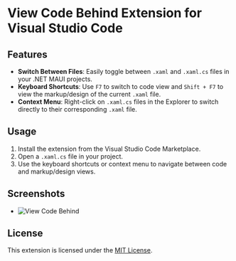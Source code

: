 # View Code Behind Extension for Visual Studio Code

## Features
- **Switch Between Files**: Easily toggle between `.xaml` and `.xaml.cs` files in your .NET MAUI projects.
- **Keyboard Shortcuts**: Use `F7` to switch to code view and `Shift + F7` to view the markup/design of the current `.xaml` file.
- **Context Menu**: Right-click on `.xaml.cs` files in the Explorer to switch directly to their corresponding `.xaml` file.

## Usage
1. Install the extension from the Visual Studio Code Marketplace.
2. Open a `.xaml.cs` file in your project.
3. Use the keyboard shortcuts or context menu to navigate between code and markup/design views.

## Screenshots
- ![View Code Behind]([[https://github.com/ncthanh088/view-code-behind/blob/master/view-code-behind.gif](https://raw.githubusercontent.com/ncthanh088/view-code-behind/master/view-code-behind.gif)](https://github.com/ncthanh088/view-code-behind/blob/master/view-code-behind.gif))

## License
This extension is licensed under the [MIT License](LICENSE.md).

